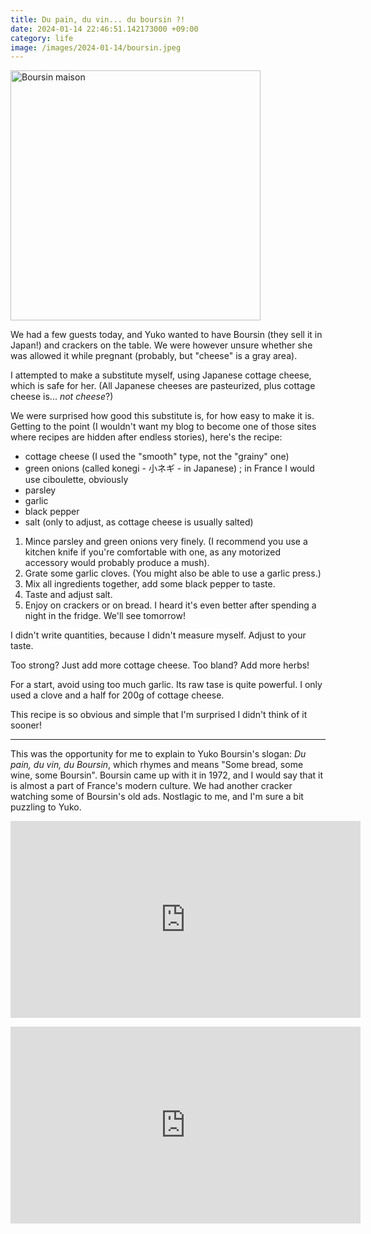 ```yaml
---
title: Du pain, du vin... du boursin ?!
date: 2024-01-14 22:46:51.142173000 +09:00
category: life
image: /images/2024-01-14/boursin.jpeg
---
```


<p class="flex-centered">
  <a href="{{ "/images/2024-01-14/boursin.jpeg" | relative_url }}" target="_blank">
    <img width="400px" alt="Boursin maison" class="image" src="{{ "/images/2024-01-14/boursin.jpeg" | relative_url }}" />
  </a>
</p>

We had a few guests today, and Yuko wanted to have Boursin (they sell it in Japan!) and crackers on the table. We were however unsure whether she was allowed it while pregnant (probably, but "cheese" is a gray area).

I attempted to make a substitute myself, using Japanese cottage cheese, which is safe for her. (All Japanese cheeses are pasteurized, plus cottage cheese is... _not cheese_?)

We were surprised how good this substitute is, for how easy to make it is.
Getting to the point (I wouldn't want my blog to become one of those sites where recipes are hidden after endless stories), here's the recipe:

- cottage cheese (I used the "smooth" type, not the "grainy" one)
- green onions (called konegi - 小ネギ - in Japanese) ; in France I would use ciboulette, obviously
- parsley
- garlic
- black pepper
- salt (only to adjust, as cottage cheese is usually salted)

1. Mince parsley and green onions very finely. (I recommend you use a kitchen knife if you're comfortable with one, as any motorized accessory would probably produce a mush).
2. Grate some garlic cloves. (You might also be able to use a garlic press.)
3. Mix all ingredients together, add some black pepper to taste.
4. Taste and adjust salt.
5. Enjoy on crackers or on bread. I heard it's even better after spending a night in the fridge. We'll see tomorrow!

I didn't write quantities, because I didn't measure myself. Adjust to your taste.

Too strong? Just add more cottage cheese. Too bland? Add more herbs!

For a start, avoid using too much garlic. Its raw tase is quite powerful. I only used a clove and a half for 200g of cottage cheese.

This recipe is so obvious and simple that I'm surprised I didn't think of it sooner!

---

This was the opportunity for me to explain to Yuko Boursin's slogan: _Du pain, du vin, du Boursin_, which rhymes and means "Some bread, some wine, some Boursin".
Boursin came up with it in 1972, and I would say that it is almost a part of France's modern culture. We had another cracker watching some of Boursin's old ads. Nostlagic to me, and I'm sure a bit puzzling to Yuko.

<p class="flex-centered">
  <iframe width="560" height="315" src="https://www.youtube.com/embed/Jr-sQUhFbJI?si=B5TZxMCH2wplYds_" title="YouTube video player" frameborder="0" allow="accelerometer; autoplay; clipboard-write; encrypted-media; gyroscope; picture-in-picture; web-share" allowfullscreen></iframe>
</p>

<p class="flex-centered">
  <iframe width="560" height="315" src="https://www.youtube.com/embed/wzaQPzVQbnE?si=5Td8TStB44URmK5d" title="YouTube video player" frameborder="0" allow="accelerometer; autoplay; clipboard-write; encrypted-media; gyroscope; picture-in-picture; web-share" allowfullscreen></iframe>
</p>
